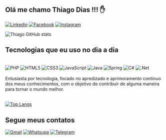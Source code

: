 
## Olá me chamo Thiago Dias !!! ✋

[![Linkedin](https://img.shields.io/badge/LinkedIn-0077B5?style=for-the-badge&logo=linkedin&logoColor=white)](https://linkedin.com/in/thiago-developer-87210874)
[![Facebook](https://img.shields.io/badge/Facebook-1877F2?style=for-the-badge&logo=facebook&logoColor=white)](https://www.facebook.com/thiago.dias.10236)
[![Instagram](https://img.shields.io/badge/Instagram-E4405F?style=for-the-badge&logo=instagram&logoColor=white)](https://www.instagram.com/thiago.dias.gt/)

![Thiago GitHub stats](https://github-readme-stats.vercel.app/api?username=ThiagoTDS&show_icons=true&theme=dark)

## Tecnologias que eu uso no dia a dia
<div style="display: iline_block"><br/>
    <img align="center" alt="PHP" src="https://img.shields.io/badge/PHP-777BB4?style=for-the-badge&logo=php&logoColor=white" />
    <img align="center" alt="HTML5" src="https://img.shields.io/badge/HTML5-E34F26?style=for-the-badge&logo=html5&logoColor=white" />
     <img align="center" alt="CSS3" src="https://img.shields.io/badge/CSS3-1572B6?style=for-the-badge&logo=css3&logoColor=white" />
     <img align="center" alt="JavaScript" src="https://img.shields.io/badge/JavaScript-F7DF1E?style=for-the-badge&logo=javascript&logoColor=black" />
     <img align="center" alt="Java" src="https://img.shields.io/badge/Java-ED8B00?style=for-the-badge&logo=openjdk&logoColor=white" />
     <img align="center" alt="Spring" src="https://img.shields.io/badge/Spring-6DB33F?style=for-the-badge&logo=spring&logoColor=white" />
     <img align="center" alt="C#" src="https://img.shields.io/badge/C%23-239120?style=for-the-badge&logo=c-sharp&logoColor=white" />
     <img align="center" alt=".Net" src="https://img.shields.io/badge/.NET-5C2D91?style=for-the-badge&logo=.net&logoColor=white" />
</div><br/>
Entusiasta por tecnologia, focado no apredizado e aprimoramento continuo dos meus conhecimentos,  com o objetivo de contribuir de alguma maneira para tornar o mundo melhor. <br/><br/>

[![Top Langs](https://github-readme-stats.vercel.app/api/top-langs/?username=ThiagoTDS&hide_progress=true)](https://github.com/anuraghazra/github-readme-stats)

## Segue meus contatos 

[![Gmail](https://img.shields.io/badge/Gmail-D14836?style=for-the-badge&logo=gmail&logoColor=white)](https://thiagotds.tc3@gmail.com) [![Whatsupp](https://img.shields.io/badge/WhatsApp-25D366?style=for-the-badge&logo=whatsapp&logoColor=white)](https://wa.me/5571992044747) [![Telegram](https://img.shields.io/badge/Telegram-2CA5E0?style=for-the-badge&logo=telegram&logoColor=white)](https://t.me/ThiagoTDS)
